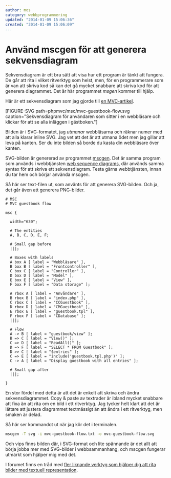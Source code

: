 ```yaml
---
author: mos
category: webbprogrammering
updated: "2014-01-09 15:06:36"
created: "2014-01-09 15:06:09"
...
```

Använd mscgen för att generera sekvensdiagram
==================================

Sekvensdiagram är ett bra sätt att visa hur ett program är tänkt att fungera. De går att rita i vilket ritverktyg som helst, men, för en programmerare som är van att skriva kod så kan det gå mycket snabbare att skriva kod för att generera diagrammet. Det är här programmet *msgen* kommer till hjälp.

<!--more-->

Här är ett sekvensdiagram som jag gjorde till [en MVC-artikel](kunskap/php-baserade-och-mvc-inspirerade-ramverk-vad-betyder-det).

[FIGURE-SVG path=phpmvc/msc/mvc-guestbook-flow.svg caption="Sekvensdiagram för användaren som sitter i en webbläsare och klickar för att se alla inläggen i gästboken."]

Bilden är i SVG-formatet, jag *utmanar* webbläsarna och räknar numer med att alla klarar inline SVG. Jag vet att det är att utmana ödet men jag gillar att leva på kanten. Ser du inte bilden så borde du kasta din webbläsare över kanten.

SVG-bilden är genererad av programmet [mscgen](http://www.mcternan.me.uk/mscgen/). Det är samma program som används i webbtjänsten [web sequence diagrams](https://www.websequencediagrams.com/), där används samma syntax för att skriva ett sekvensdiagram. Testa gärna webbtjänsten, innan du tar hem och börjar använda mscgen.

Så här ser text-filen ut, som använts för att generera SVG-bilden. Och ja, det går även att generera PNG-bilder.

```text
# MSC
# MVC guestbook flow

msc {

  width="630";

  # The entities
  A, B, C, D, E, F; 
         
  # Small gap before
  |||;    
         
  # Boxes with labels
  A box A [ label = "Webbläsare" ],
  B box B [ label = "Frontcontroller" ],
  C box C [ label = "Controller" ],
  D box D [ label = "Model" ],
  E box E [ label = "View" ],
  F box F [ label = "Data storage" ]; 
    
  A rbox A [ label = "Användare" ],
  B rbox B [ label = "index.php" ],
  C rbox C [ label = "CCGuestbook" ],
  D rbox D [ label = "CMGuestbook" ],
  E rbox E [ label = "guestbook.tpl" ],
  F rbox F [ label = "CDatabase" ];
  |||;

  # Flow
  A -> B [ label = "guestbook/view" ];
  B => C [ label = "View()" ];
  C => D [ label = "ReadAll()" ];
  D => F [ label = "SELECT * FROM Guestbook" ];
  D >> C [ label = "$entries" ];
  C => E [ label = "include('guestbook.tpl.php')" ];
  C -> A [ label = "Display guestbook with all entries" ];

  # Small gap after
  |||;

}
```

En stor fördel med detta är att det är enkelt att skriva och ändra sekvensdiagrammet. Copy & paste av textrader är ibland mycket snabbare att fixa än att rita om en bild i ett ritverktyg. Jag tycker helt klart att det är lättare att justera diagrammet textmässigt än att ändra i ett ritverktyg, men smaken är delad.

Så här ser kommandot ut när jag kör det i terminalen.

```bash
mscgen -T svg -i mvc-guestbook-flow.txt -o mvc-guestbook-flow.svg
```

Och vips finns bilden där, i SVG-format och lite spännande är det allt att börja jobba mer med SVG-bilder i webbsammanhang, och mscgen fungerar utmärkt som hjälper mig med det.

I forumet finns en tråd med [fler liknande verktyg som hjälper dig att rita bilder med textuell representation](t/1885).